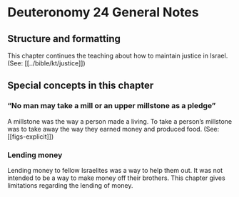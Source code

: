 # Deuteronomy 24 General Notes
## Structure and formatting
This chapter continues the teaching about how to maintain justice in Israel. (See: [[../bible/kt/justice]])

## Special concepts in this chapter

### “No man may take a mill or an upper millstone as a pledge”
A millstone was the way a person made a living. To take a person’s millstone was to take away the way they earned money and produced food. (See: [[figs-explicit]])

### Lending money
Lending money to fellow Israelites was a way to help them out. It was not intended to be a way to make money off their brothers. This chapter gives limitations regarding the lending of money.
